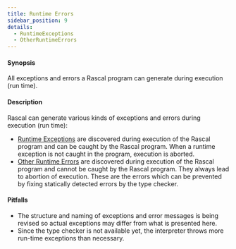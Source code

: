```yaml
---
title: Runtime Errors 
sidebar_position: 9
details:
  - RuntimeExceptions
  - OtherRuntimeErrors
---
```


#### Synopsis

All exceptions and errors a Rascal program can generate during execution (run time).

#### Description

Rascal can generate various kinds of exceptions and errors during execution (run time):

* [Runtime Exceptions](../../../Rascal/Errors/RunTimeErrors/RuntimeExceptions/index.md) are discovered during execution of the Rascal program and can be caught by the Rascal program.
  When a runtime exception is not caught in the program, execution is aborted.
* [Other Runtime Errors](../../../Rascal/Errors/RunTimeErrors/OtherRuntimeErrors/index.md) are discovered during execution of the Rascal program and cannot be caught by the Rascal program.
  They always lead to abortion of execution. These are the errors which can be prevented by fixing statically detected errors by the type checker.

#### Pitfalls

* The structure and naming of exceptions and error messages is being revised 
so actual exceptions may differ from what is presented here.
* Since the type checker is not available yet, the interpreter throws more run-time exceptions than necessary.

